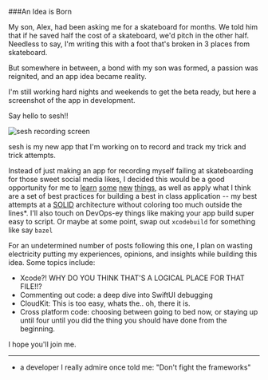 ###An Idea is Born

My son, Alex, had been asking me for a skateboard for months. We told him that if he saved half the cost of a skateboard, we'd pitch in the other half. Needless to say, I'm writing this with a foot that's broken in 3 places from skateboard.

But somewhere in between, a bond with my son was formed, a passion was reignited, and an app idea became reality.

I'm still working hard nights and weekends to get the beta ready, but here a screenshot of the app in development. 

Say hello to sesh!!

![sesh recording screen](../../images/ollie_attempt_small.png)

sesh is my new app that I'm working on to record and track my trick and trick attempts.

Instead of just making an app for recording myself failing at skateboarding for those sweet social media likes, I decided this would be a good opportunity for me to [learn](https://developer.apple.com/icloud/cloudkit/) [some](https://developer.apple.com/documentation/swiftui) [new](https://github.com/JohnSundell/Publish) [things](https://fastlane.tools), as well as apply what I think are a set of best practices for building a best in class application -- my best attempts at a [SOLID](https://en.wikipedia.org/wiki/SOLID) architecture without coloring too much outside the lines*. I'll also touch on DevOps-ey things like making your app build super easy to script. Or maybe at some point, swap out `xcodebuild` for something like say `bazel`

For an undetermined number of posts following this one, I plan on wasting electricity putting my experiences, opinions, and insights while building this idea. Some topics include:

- Xcode?! WHY DO YOU THINK THAT'S A LOGICAL PLACE FOR THAT FILE!!?
- Commenting out code: a deep dive into SwiftUI debugging
- CloudKit: This is too easy, whats the.. oh, there it is.
- Cross platform code: choosing between going to bed now, or staying up until four until you did the thing you should have done from the beginning.

I hope you'll join me.

---
* a developer I really admire once told me: "Don't fight the frameworks"